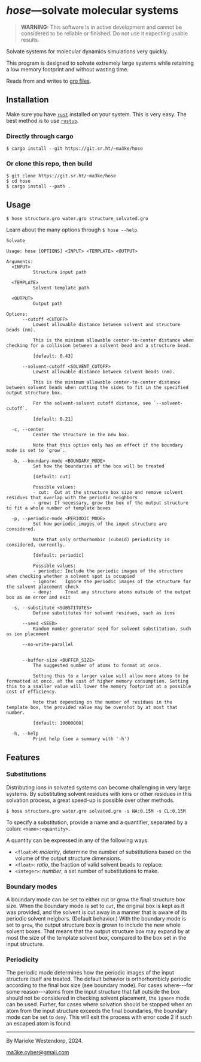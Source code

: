 # _hose_&mdash;solvate molecular systems

> **WARNING:** This software is in active development and cannot be considered
> to be reliable or finished. Do not use it expecting usable results.

Solvate systems for molecular dynamics simulations very quickly.

This program is designed to solvate extremely large systems while retaining a
low memory footprint and without wasting time.

Reads from and writes to [gro files][gro].

## Installation

Make sure you have [`rust`][rust] installed on your system. This is very easy.
The best method is to use [`rustup`][rustup].

### Directly through cargo

```console
$ cargo install --git https://git.sr.ht/~ma3ke/hose
```

### Or clone this repo, then build

```console
$ git clone https://git.sr.ht/~ma3ke/hose
$ cd hose
$ cargo install --path .
```

## Usage

```console
$ hose structure.gro water.gro structure_solvated.gro
```

Learn about the many options through `$ hose --help`.

```
Solvate

Usage: hose [OPTIONS] <INPUT> <TEMPLATE> <OUTPUT>

Arguments:
  <INPUT>
          Structure input path

  <TEMPLATE>
          Solvent template path

  <OUTPUT>
          Output path

Options:
      --cutoff <CUTOFF>
          Lowest allowable distance between solvent and structure beads (nm).

          This is the minimum allowable center-to-center distance when checking for a collision between a solvent bead and a structure bead.

          [default: 0.43]

      --solvent-cutoff <SOLVENT_CUTOFF>
          Lowest allowable distance between solvent beads (nm).

          This is the minimum allowable center-to-center distance between solvent beads when cutting the sides to fit in the specified output structure box.

          For the solvent-solvent cutoff distance, see `--solvent-cutoff`.

          [default: 0.21]

  -c, --center
          Center the structure in the new box.

          Note that this option only has an effect if the boundary mode is set to `grow`.

  -b, --boundary-mode <BOUNDARY_MODE>
          Set how the boundaries of the box will be treated

          [default: cut]

          Possible values:
          - cut:  Cut at the structure box size and remove solvent residues that overlap with the periodic neighbors
          - grow: If necessary, grow the box of the output structure to fit a whole number of template boxes

  -p, --periodic-mode <PERIODIC_MODE>
          Set how periodic images of the input structure are considered.

          Note that only orthorhombic (cuboid) periodicity is considered, currently.

          [default: periodic]

          Possible values:
          - periodic: Include the periodic images of the structure when checking whether a solvent spot is occupied
          - ignore:   Ignore the periodic images of the structure for the solvent placement check
          - deny:     Treat any structure atoms outside of the output box as an error and exit

  -s, --substitute <SUBSTITUTES>
          Define substitutes for solvent residues, such as ions

      --seed <SEED>
          Random number generator seed for solvent substitution, such as ion placement

      --no-write-parallel


      --buffer-size <BUFFER_SIZE>
          The suggested number of atoms to format at once.

          Setting this to a larger value will allow more atoms to be formatted at once, at the cost of higher memory consumption. Setting this to a smaller value will lower the memory footprint at a possible cost of efficiency.

          Note that depending on the number of residues in the template box, the provided value may be overshot by at most that number.

          [default: 10000000]

  -h, --help
          Print help (see a summary with '-h')
```

## Features

### Substitutions

Distributing ions in solvated systems can become challenging in very large
systems. By substituting solvent residues with ions or other residues in this
solvation process, a great speed-up is possible over other methods.

```console
$ hose structure.gro water.gro solvated.gro -s NA:0.15M -s CL:0.15M
```

To specify a substitution, provide a name and a quantifier, separated by a
colon: `<name>:<quantity>`.

A quantity can be expressed in any of the following ways:

- `<float>M`: _molarity_, determine the number of substitutions based on the
  volume of the output structure dimensions.
- `<float>`: _ratio_, the fraction of valid solvent beads to replace.
- `<integer>`: _number_, a set number of substitutions to make.

### Boundary modes

A boundary mode can be set to either cut or grow the final structure box
size.
When the boundary mode is set to `cut`, the original box is kept as it
was provided, and the solvent is cut away in a manner that is aware of
its periodic solvent neigbors. (Default behavior.)
With the boundary mode is set to `grow`, the output structure box is
grown to include the new whole solvent boxes. That means that the output
structure box may expand by at most the size of the template solvent
box, compared to the box set in the input structure.

### Periodicity

The periodic mode determines how the periodic images of the input
structure itself are treated. The default behavior is orthorhombicly
periodic according to the final box size (see boundary mode).
For cases where---for some reason---atoms from the input structure that
fall outside the box should not be considered in checking solvent
placement, the `ignore` mode can be used.
Furher, for cases where solvation should be stopped when an atom from
the input structure exceeds the final boundaries, the boundary mode can
be set to `deny`. This will exit the process with error code 2 if such
an escaped atom is found.

[gro]: https://manual.gromacs.org/archive/5.0.3/online/gro.html
[rust]: https://www.rust-lang.org/
[rustup]: https://www.rust-lang.org/tools/install

---

By Marieke Westendorp, 2024.

<ma3ke.cyber@gmail.com>
